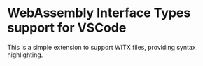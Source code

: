 # WebAssembly Interface Types support for VSCode

This is a simple extension to support WITX files, providing syntax highlighting.
